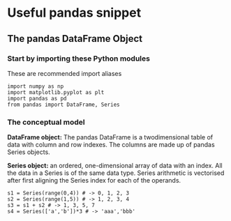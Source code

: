 # Useful pandas snippet

## The pandas DataFrame Object

### Start by importing these Python modules
These are recommended import aliases

    import numpy as np
    import matplotlib.pyplot as plt
    import pandas as pd
    from pandas import DataFrame, Series

### The conceptual model
__DataFrame object:__ The pandas DataFrame is a twodimensional table of data with column and row indexes.
The columns are made up of pandas Series objects.

__Series object:__ an ordered, one-dimensional array of data with an index. All the data in a Series is of the same data type. Series arithmetic is vectorised after first aligning the Series index for each of the operands.

    s1 = Series(range(0,4)) # -> 0, 1, 2, 3
    s2 = Series(range(1,5)) # -> 1, 2, 3, 4
    s3 = s1 + s2 # -> 1, 3, 5, 7
    s4 = Series(['a','b'])*3 # -> 'aaa','bbb'